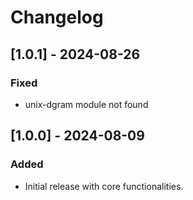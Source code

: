 # Changelog

## [1.0.1] - 2024-08-26
### Fixed
- unix-dgram module not found

## [1.0.0] - 2024-08-09
### Added
- Initial release with core functionalities.
